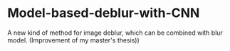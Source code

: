 # Model-based-deblur-with-CNN
A new kind of method for image deblur, which can be combined with blur model. (Improvement of my master's thesis))
